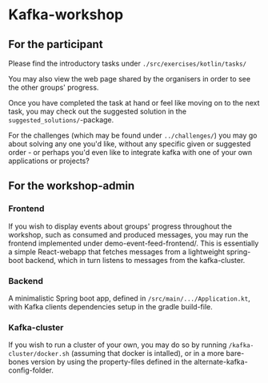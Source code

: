
# Kafka-workshop

## For the participant

Please find the introductory tasks under `./src/exercises/kotlin/tasks/`

You may also view the web page shared by the organisers in order to see the other groups' progress. 

Once you have completed the task at hand or feel like moving on to the next task, you may check out the suggested solution 
in the `suggested_solutions/`-package.

For the challenges (which may be found under `../challenges/`) you may go about solving any one you'd like, 
without any specific given or suggested order - or perhaps you'd even like to integrate kafka with one of your own 
applications or projects?


## For the workshop-admin

### Frontend

If you wish to display events about groups' progress throughout the workshop, such as consumed and produced messages, 
you may run the frontend implemented under demo-event-feed-frontend/. This is essentially a simple React-webapp that fetches 
messages from a lightweight spring-boot backend, which in turn listens to messages from the kafka-cluster.

### Backend

A minimalistic Spring boot app, defined in `/src/main/.../Application.kt`, 
with Kafka clients dependencies setup in the gradle build-file.

### Kafka-cluster

If you wish to run a cluster of your own, you may do so by running `/kafka-cluster/docker.sh` 
(assuming that docker is intalled), or in a more bare-bones version by using the property-files defined in the 
alternate-kafka-config-folder.

